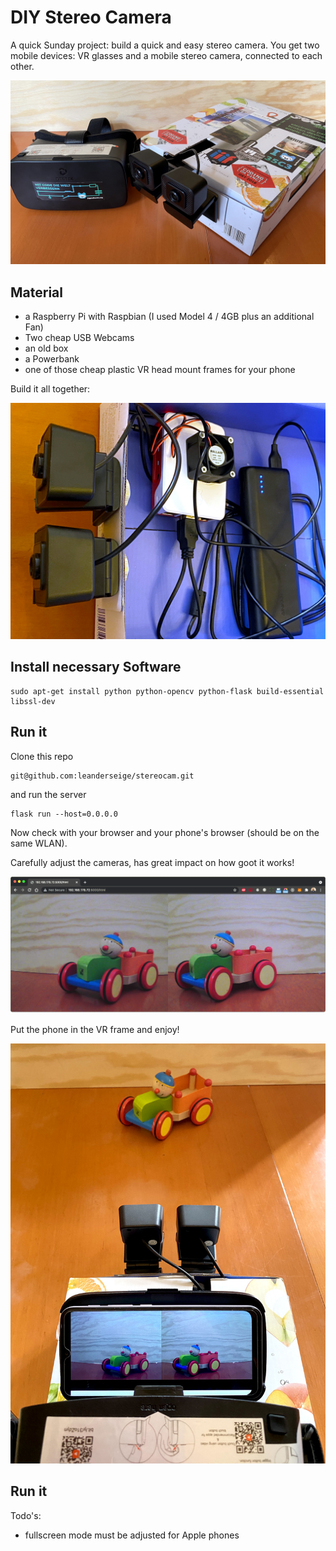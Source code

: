 # DIY Stereo Camera

A quick Sunday project: build a quick and easy stereo camera. You get two mobile devices: VR glasses and a mobile stereo camera, connected to each other.

![Stereo Cam and Glasses](./images/sc-overview.jpg)

## Material
- a Raspberry Pi with Raspbian (I used Model 4 / 4GB plus an additional Fan)
- Two cheap USB Webcams
- an old box
- a Powerbank
- one of those cheap plastic VR head mount frames for your phone

Build it all together:

![Stereo Cam im Browser](./images/sc-box.jpg)

## Install necessary Software

```
sudo apt-get install python python-opencv python-flask build-essential libssl-dev
```

## Run it

Clone this repo

```
git@github.com:leanderseige/stereocam.git
```
and run the server
```
flask run --host=0.0.0.0
```
Now check with your browser and your phone's browser (should be on the same WLAN).

Carefully adjust the cameras, has great impact on how goot it works!

![Stereo Cam im Browser](./images/sc-browser.png)

Put the phone in the VR frame and enjoy!

![Stereo Cam im Browser](./images/sc-arrange.jpg)

## Run it

Todo's:
- fullscreen mode must be adjusted for Apple phones

